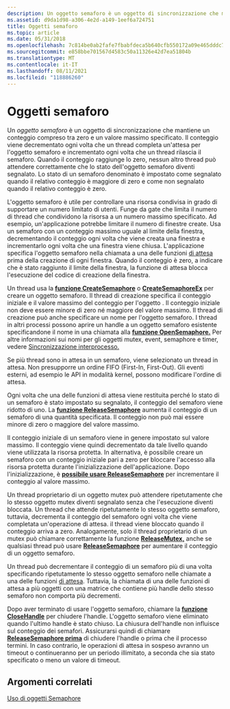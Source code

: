 ```yaml
---
description: Un oggetto semaforo è un oggetto di sincronizzazione che mantiene un conteggio compreso tra zero e un valore massimo specificato.
ms.assetid: d9da1d98-a306-4e2d-a149-1eef6a724751
title: Oggetti semaforo
ms.topic: article
ms.date: 05/31/2018
ms.openlocfilehash: 7c814be0ab2fafe7fbabfdeca5b640cfb550172a09e465dddc71629dfa5b0068
ms.sourcegitcommit: e858bbe701567d4583c50a11326e42d7ea51804b
ms.translationtype: MT
ms.contentlocale: it-IT
ms.lasthandoff: 08/11/2021
ms.locfileid: "118886260"
---
```

# <a name="semaphore-objects"></a>Oggetti semaforo

Un *oggetto semaforo* è un oggetto di sincronizzazione che mantiene un conteggio compreso tra zero e un valore massimo specificato. Il conteggio viene decrementato ogni volta che un thread completa un'attesa per l'oggetto semaforo e incrementato ogni volta che un thread rilascia il semaforo. Quando il conteggio raggiunge lo zero, nessun altro thread può attendere correttamente che lo stato dell'oggetto semaforo diventi segnalato. Lo stato di un semaforo denominato è impostato come segnalato quando il relativo conteggio è maggiore di zero e come non segnalato quando il relativo conteggio è zero.

L'oggetto semaforo è utile per controllare una risorsa condivisa in grado di supportare un numero limitato di utenti. Funge da gate che limita il numero di thread che condividono la risorsa a un numero massimo specificato. Ad esempio, un'applicazione potrebbe limitare il numero di finestre create. Usa un semaforo con un conteggio massimo uguale al limite della finestra, decrementando il conteggio ogni volta che viene creata una finestra e incrementarlo ogni volta che una finestra viene chiusa. L'applicazione specifica l'oggetto semaforo nella chiamata a una delle funzioni [di attesa](wait-functions.md) prima della creazione di ogni finestra. Quando il conteggio è zero, a indicare che è stato raggiunto il limite della finestra, la funzione di attesa blocca l'esecuzione del codice di creazione della finestra.

Un thread usa la [**funzione CreateSemaphore**](/windows/desktop/api/WinBase/nf-winbase-createsemaphorea) o [**CreateSemaphoreEx**](/windows/desktop/api/WinBase/nf-winbase-createsemaphoreexa) per creare un oggetto semaforo. Il thread di creazione specifica il conteggio iniziale e il valore massimo del conteggio per l'oggetto . Il conteggio iniziale non deve essere minore di zero né maggiore del valore massimo. Il thread di creazione può anche specificare un nome per l'oggetto semaforo. I thread in altri processi possono aprire un handle a un oggetto semaforo esistente specificandone il nome in una chiamata alla [**funzione OpenSemaphore.**](/windows/win32/api/synchapi/nf-synchapi-opensemaphorew) Per altre informazioni sui nomi per gli oggetti mutex, event, semaphore e timer, vedere [Sincronizzazione interprocesso.](interprocess-synchronization.md)

Se più thread sono in attesa in un semaforo, viene selezionato un thread in attesa. Non presupporre un ordine FIFO (First-In, First-Out). Gli eventi esterni, ad esempio le API in modalità kernel, possono modificare l'ordine di attesa.

Ogni volta che [](wait-functions.md) una delle funzioni di attesa viene restituita perché lo stato di un semaforo è stato impostato su segnalato, il conteggio del semaforo viene ridotto di uno. La [**funzione ReleaseSemaphore**](/windows/win32/api/synchapi/nf-synchapi-releasesemaphore) aumenta il conteggio di un semaforo di una quantità specificata. Il conteggio non può mai essere minore di zero o maggiore del valore massimo.

Il conteggio iniziale di un semaforo viene in genere impostato sul valore massimo. Il conteggio viene quindi decrementato da tale livello quando viene utilizzata la risorsa protetta. In alternativa, è possibile creare un semaforo con un conteggio iniziale pari a zero per bloccare l'accesso alla risorsa protetta durante l'inizializzazione dell'applicazione. Dopo l'inizializzazione, è [**possibile usare ReleaseSemaphore**](/windows/win32/api/synchapi/nf-synchapi-releasesemaphore) per incrementare il conteggio al valore massimo.

Un thread proprietario di un oggetto mutex può attendere ripetutamente che lo stesso oggetto mutex diventi segnalato senza che l'esecuzione diventi bloccata. Un thread che attende ripetutamente lo stesso oggetto semaforo, tuttavia, decrementa il conteggio del semaforo ogni volta che viene completata un'operazione di attesa. il thread viene bloccato quando il conteggio arriva a zero. Analogamente, solo il thread proprietario di un mutex può chiamare correttamente la funzione [**ReleaseMutex,**](/windows/win32/api/synchapi/nf-synchapi-releasemutex) anche se qualsiasi thread può usare [**ReleaseSemaphore**](/windows/win32/api/synchapi/nf-synchapi-releasesemaphore) per aumentare il conteggio di un oggetto semaforo.

Un thread può decrementare il conteggio di un semaforo più di una volta specificando ripetutamente lo stesso oggetto semaforo nelle chiamate a una delle funzioni [di attesa](wait-functions.md). Tuttavia, la chiamata di una delle funzioni di attesa a più oggetti con una matrice che contiene più handle dello stesso semaforo non comporta più decrementi.

Dopo aver terminato di usare l'oggetto semaforo, chiamare la [**funzione CloseHandle**](/windows/win32/api/handleapi/nf-handleapi-closehandle) per chiudere l'handle. L'oggetto semaforo viene eliminato quando l'ultimo handle è stato chiuso. La chiusura dell'handle non influisce sul conteggio dei semafori. Assicurarsi quindi di chiamare [**ReleaseSemaphore prima**](/windows/win32/api/synchapi/nf-synchapi-releasesemaphore) di chiudere l'handle o prima che il processo termini. In caso contrario, le operazioni di attesa in sospeso avranno un timeout o continueranno per un periodo illimitato, a seconda che sia stato specificato o meno un valore di timeout.

## <a name="related-topics"></a>Argomenti correlati

<dl> <dt>

[Uso di oggetti Semaphore](using-semaphore-objects.md)
</dt> </dl>

 

 
